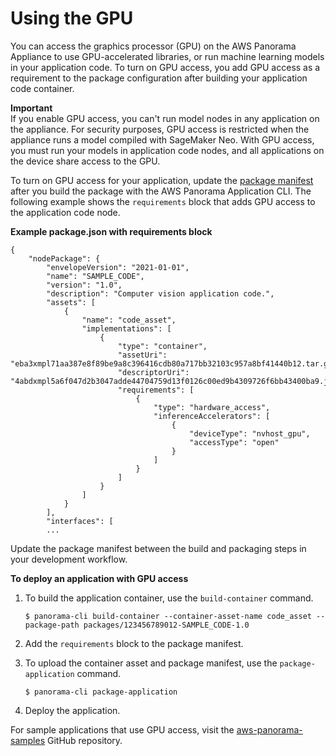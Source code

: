 # Using the GPU<a name="applications-gpuaccess"></a>

You can access the graphics processor \(GPU\) on the AWS Panorama Appliance to use GPU\-accelerated libraries, or run machine learning models in your application code\. To turn on GPU access, you add GPU access as a requirement to the package configuration after building your application code container\.

**Important**  
If you enable GPU access, you can't run model nodes in any application on the appliance\. For security purposes, GPU access is restricted when the appliance runs a model compiled with SageMaker Neo\. With GPU access, you must run your models in application code nodes, and all applications on the device share access to the GPU\.

To turn on GPU access for your application, update the [package manifest](applications-packages.md) after you build the package with the AWS Panorama Application CLI\. The following example shows the `requirements` block that adds GPU access to the application code node\.

**Example package\.json with requirements block**  

```
{
    "nodePackage": {
        "envelopeVersion": "2021-01-01",
        "name": "SAMPLE_CODE",
        "version": "1.0",
        "description": "Computer vision application code.",
        "assets": [
            {
                "name": "code_asset",
                "implementations": [
                    {
                        "type": "container",
                        "assetUri": "eba3xmpl71aa387e8f89be9a8c396416cdb80a717bb32103c957a8bf41440b12.tar.gz",
                        "descriptorUri": "4abdxmpl5a6f047d2b3047adde44704759d13f0126c00ed9b4309726f6bb43400ba9.json",
                        "requirements": [
                            {
                                "type": "hardware_access",
                                "inferenceAccelerators": [
                                    {
                                        "deviceType": "nvhost_gpu",
                                        "accessType": "open"
                                    }
                                ]
                            }
                        ]
                    }
                ]
            }
        ],
        "interfaces": [
        ...
```

Update the package manifest between the build and packaging steps in your development workflow\.

**To deploy an application with GPU access**

1. To build the application container, use the `build-container` command\.

   ```
   $ panorama-cli build-container --container-asset-name code_asset --package-path packages/123456789012-SAMPLE_CODE-1.0
   ```

1. Add the `requirements` block to the package manifest\.

1. To upload the container asset and package manifest, use the `package-application` command\.

   ```
   $ panorama-cli package-application
   ```

1. Deploy the application\.

For sample applications that use GPU access, visit the [aws\-panorama\-samples](https://github.com/aws-samples/aws-panorama-samples) GitHub repository\.